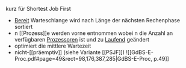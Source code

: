 kurz für Shortest Job First
- [Bereit](Prozesszustand.md) Warteschlange wird nach Länge der nächsten Rechenphase sortiert
- n [[Prozess]]e werden vorne entnommen wobei n die Anzahl an verfügbaren [Prozessoren](Prozessor.md) ist und zu [Laufend](Prozesszustand.md) geändert
- optimiert die mittlere Wartezeit
- nicht-[[präemptiv]] (siehe Variante [[PSJF]])
![[GdBS-E-Proc.pdf#page=49&rect=98,176,387,285|GdBS-E-Proc, p.49]]